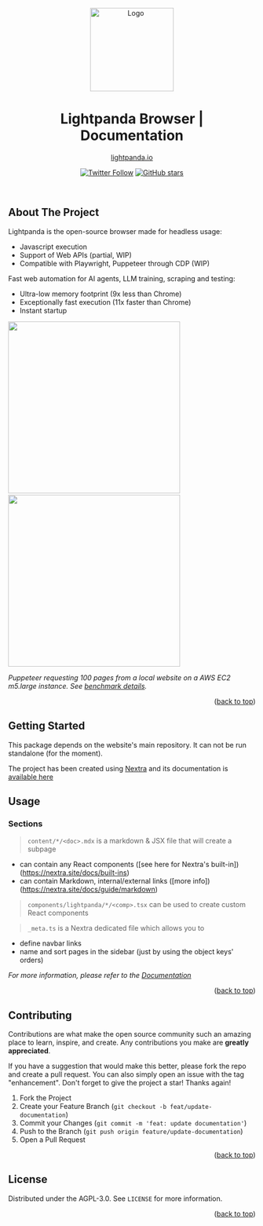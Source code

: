 <span id="readme-top"></span>

<!-- PROJECT LOGO -->
<div align="center">
  <p align="center">
    <a href="https://lightpanda.io"><img src="https://cdn.lightpanda.io/assets/images/logo/lpd-logo.png" alt="Logo" height=170></a>
  </p>

<h1 align="center">Lightpanda Browser | Documentation</h1>

<p align="center"><a href="https://lightpanda.io/">lightpanda.io</a></p>

<div align="center">

[![Twitter Follow](https://img.shields.io/twitter/follow/lightpanda_io)](https://twitter.com/lightpanda_io)
[![GitHub stars](https://img.shields.io/github/stars/lightpanda-io/browser)](https://github.com/lightpanda-io/browser)

</div>

<br />
</div>

<!-- ABOUT THE PROJECT -->

## About The Project

Lightpanda is the open-source browser made for headless usage:

- Javascript execution
- Support of Web APIs (partial, WIP)
- Compatible with Playwright, Puppeteer through CDP (WIP)

Fast web automation for AI agents, LLM training, scraping and testing:

- Ultra-low memory footprint (9x less than Chrome)
- Exceptionally fast execution (11x faster than Chrome)
- Instant startup

[<img width="350px" src="https://cdn.lightpanda.io/assets/images/github/execution-time.svg">](https://github.com/lightpanda-io/demo)
&emsp;
[<img width="350px" src="https://cdn.lightpanda.io/assets/images/github/memory-frame.svg">](https://github.com/lightpanda-io/demo)

</div>

_Puppeteer requesting 100 pages from a local website on a AWS EC2 m5.large instance.
See [benchmark details](https://github.com/lightpanda-io/demo)._

<p align="right">(<a href="#readme-top">back to top</a>)</p>

<!-- GETTING STARTED -->

## Getting Started

This package depends on the website's main repository. It can not be run standalone (for the moment).

The project has been created using [Nextra](https://nextra.site) and its documentation is [available here](https://nextra.site/docs)

<!-- USAGE EXAMPLES -->

## Usage

### Sections

> `content/*/<doc>.mdx` is a markdown & JSX file that will create a subpage

- can contain any React components ([see here for Nextra's built-in])(https://nextra.site/docs/built-ins)
- can contain Markdown, internal/external links ([more info])(https://nextra.site/docs/guide/markdown)

> `components/lightpanda/*/<comp>.tsx` can be used to create custom React components

> `_meta.ts` is a Nextra dedicated file which allows you to

- define navbar links
- name and sort pages in the sidebar (just by using the object keys' orders)

_For more information, please refer to the [Documentation](https://lightpanda.io/docs)_

<p align="right">(<a href="#readme-top">back to top</a>)</p>

<!-- CONTRIBUTING -->

## Contributing

Contributions are what make the open source community such an amazing place to learn, inspire, and create. Any contributions you make are **greatly appreciated**.

If you have a suggestion that would make this better, please fork the repo and create a pull request. You can also simply open an issue with the tag "enhancement".
Don't forget to give the project a star! Thanks again!

1. Fork the Project
2. Create your Feature Branch (`git checkout -b feat/update-documentation`)
3. Commit your Changes (`git commit -m 'feat: update documentation'`)
4. Push to the Branch (`git push origin feature/update-documentation`)
5. Open a Pull Request

<p align="right">(<a href="#readme-top">back to top</a>)</p>

<!-- LICENSE -->

## License

Distributed under the AGPL-3.0. See `LICENSE` for more information.

<p align="right">(<a href="#readme-top">back to top</a>)</p>
